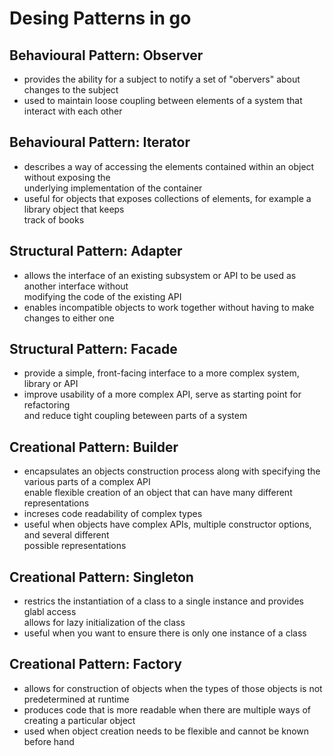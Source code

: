 
# Desing Patterns in go  


## Behavioural Pattern: Observer  

- provides the ability for a subject to notify a set of "obervers" about changes to the subject  
- used to maintain loose coupling between elements  of a system that interact with each other  

## Behavioural Pattern: Iterator  

- describes a way of accessing the elements contained within an object without exposing the  
  underlying implementation of the container  
- useful for objects that exposes collections of elements, for example a library object that keeps  
  track of books  

## Structural Pattern: Adapter  

- allows the interface of an existing subsystem or API to be used as another interface without  
  modifying the code of the existing API  
- enables incompatible objects to work together  without having to make changes to either one  

## Structural Pattern: Facade  
 
- provide a simple, front-facing interface to a more complex system, library or API  
- improve usability of a more complex API, serve as starting point for refactoring  
  and reduce tight coupling beteween parts of a system  

## Creational Pattern: Builder  

- encapsulates an objects construction process along with specifying the various parts of a complex API  
  enable flexible creation of an object that can have many different representations  
- increses code readability of complex types  
- useful when objects have complex APIs, multiple constructor options, and several different  
  possible representations  


## Creational Pattern: Singleton  

- restrics the instantiation of a class to a single instance and provides glabl access  
  allows for lazy initialization of the class 
- useful when you want to ensure there is only one instance of a class 

## Creational Pattern: Factory  

- allows for construction of objects when the types of those objects is not predetermined at runtime  
- produces code that is more readable when there are multiple ways of creating a particular object  
- used when object creation needs to be flexible and cannot be known before hand   

